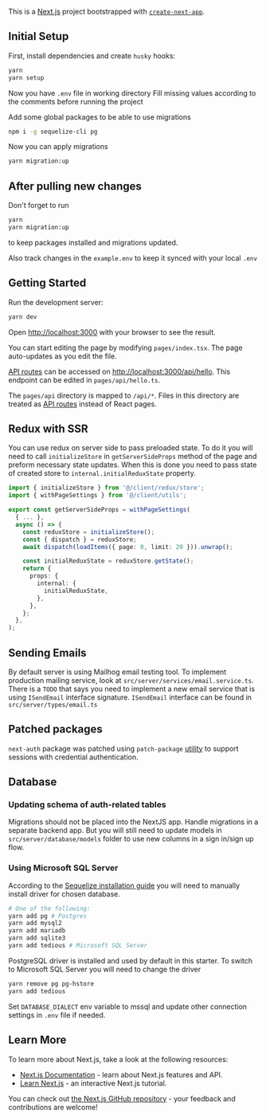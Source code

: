 This is a [Next.js](https://nextjs.org/) project bootstrapped with [`create-next-app`](https://github.com/vercel/next.js/tree/canary/packages/create-next-app).

## Initial Setup

First, install dependencies and create `husky` hooks:

```bash
yarn
yarn setup
```

Now you have `.env` file in working directory
Fill missing values according to the comments before running the project

Add some global packages to be able to use migrations

```bash
npm i -g sequelize-cli pg
```

Now you can apply migrations

```bash
yarn migration:up
```

## After pulling new changes

Don't forget to run

```bash
yarn
yarn migration:up
```

to keep packages installed and migrations updated.

Also track changes in the `example.env` to keep it synced with your local `.env`

## Getting Started

Run the development server:

```bash
yarn dev
```

Open [http://localhost:3000](http://localhost:3000) with your browser to see the result.

You can start editing the page by modifying `pages/index.tsx`. The page auto-updates as you edit the file.

[API routes](https://nextjs.org/docs/api-routes/introduction) can be accessed on [http://localhost:3000/api/hello](http://localhost:3000/api/hello). This endpoint can be edited in `pages/api/hello.ts`.

The `pages/api` directory is mapped to `/api/*`. Files in this directory are treated as [API routes](https://nextjs.org/docs/api-routes/introduction) instead of React pages.


## Redux with SSR

You can use redux on server side to pass preloaded state.
To do it you will need to call `initializeStore` in `getServerSideProps` method of the page and preform necessary state updates. When this is done you need to pass state of created store to `internal.initialReduxState` property.


```typescript
import { initializeStore } from '@/client/redux/store';
import { withPageSettings } from '@/client/utils';

export const getServerSideProps = withPageSettings(
  { ... },
  async () => {
    const reduxStore = initializeStore();
    const { dispatch } = reduxStore;
    await dispatch(loadItems({ page: 0, limit: 20 })).unwrap();

    const initialReduxState = reduxStore.getState();
    return {
      props: {
        internal: {
          initialReduxState,
        },
      },
    };
  },
);
```

## Sending Emails

By default server is using Mailhog email testing tool.
To implement production mailing service, look at `src/server/services/email.service.ts`.
There is a `TODO` that says you need to implement a new email service that is using `ISendEmail` interface signature.
`ISendEmail` interface can be found in `src/server/types/email.ts`

## Patched packages
`next-auth` package was patched using `patch-package` [utility](https://www.npmjs.com/package/patch-package) to support sessions with credential authentication.

## Database

### Updating schema of auth-related tables

Migrations should not be placed into the NextJS app. Handle migrations in a separate backend app.
But you will still need to update models in `src/server/database/models` folder to use new columns in a sign in/sign up flow.

### Using Microsoft SQL Server

According to the [Sequelize installation guide](https://sequelize.org/v6/manual/getting-started.html)
you will need to manually install driver for chosen database. 
```bash
# One of the following:
yarn add pg # Postgres
yarn add mysql2
yarn add mariadb
yarn add sqlite3
yarn add tedious # Microsoft SQL Server
```

PostgreSQL driver is installed and used by default in this starter. To switch to Microsoft SQL Server you will need to change the driver
```bash
yarn remove pg pg-hstore
yarn add tedious
```

Set `DATABASE_DIALECT` env variable to mssql and update other connection settings in `.env` file if needed.

## Learn More

To learn more about Next.js, take a look at the following resources:

- [Next.js Documentation](https://nextjs.org/docs) - learn about Next.js features and API.
- [Learn Next.js](https://nextjs.org/learn) - an interactive Next.js tutorial.

You can check out [the Next.js GitHub repository](https://github.com/vercel/next.js/) - your feedback and contributions are welcome!
